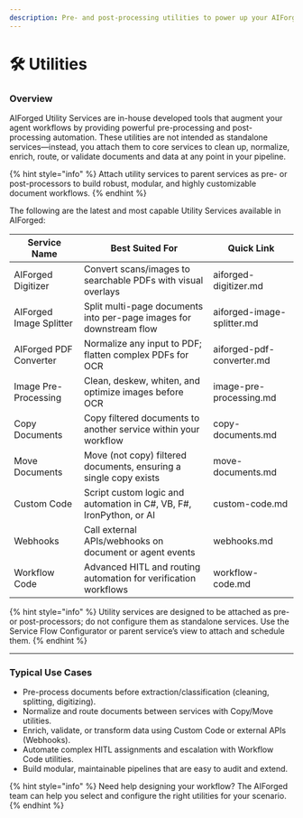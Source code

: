 ```yaml
---
description: Pre- and post-processing utilities to power up your AIForged agent workflows.
---
```


# 🛠️ Utilities

### Overview

AIForged Utility Services are in-house developed tools that augment your agent workflows by providing powerful pre-processing and post-processing automation. These utilities are not intended as standalone services—instead, you attach them to core services to clean up, normalize, enrich, route, or validate documents and data at any point in your pipeline.

{% hint style="info" %}
Attach utility services to parent services as pre- or post-processors to build robust, modular, and highly customizable document workflows.
{% endhint %}

The following are the latest and most capable Utility Services available in AIForged:

| Service Name            | Best Suited For                                                     | Quick Link                 |
| ----------------------- | ------------------------------------------------------------------- | -------------------------- |
| AIForged Digitizer      | Convert scans/images to searchable PDFs with visual overlays        | aiforged-digitizer.md      |
| AIForged Image Splitter | Split multi-page documents into per-page images for downstream flow | aiforged-image-splitter.md |
| AIForged PDF Converter  | Normalize any input to PDF; flatten complex PDFs for OCR            | aiforged-pdf-converter.md  |
| Image Pre-Processing    | Clean, deskew, whiten, and optimize images before OCR               | image-pre-processing.md    |
| Copy Documents          | Copy filtered documents to another service within your workflow     | copy-documents.md          |
| Move Documents          | Move (not copy) filtered documents, ensuring a single copy exists   | move-documents.md          |
| Custom Code             | Script custom logic and automation in C#, VB, F#, IronPython, or AI | custom-code.md             |
| Webhooks                | Call external APIs/webhooks on document or agent events             | webhooks.md                |
| Workflow Code           | Advanced HITL and routing automation for verification workflows     | workflow-code.md           |

{% hint style="info" %}
Utility services are designed to be attached as pre- or post-processors; do not configure them as standalone services. Use the Service Flow Configurator or parent service’s view to attach and schedule them.
{% endhint %}

***

### Typical Use Cases

* Pre-process documents before extraction/classification (cleaning, splitting, digitizing).
* Normalize and route documents between services with Copy/Move utilities.
* Enrich, validate, or transform data using Custom Code or external APIs (Webhooks).
* Automate complex HITL assignments and escalation with Workflow Code utilities.
* Build modular, maintainable pipelines that are easy to audit and extend.

{% hint style="info" %}
Need help designing your workflow? The AIForged team can help you select and configure the right utilities for your scenario.
{% endhint %}
